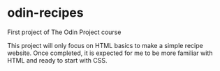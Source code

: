# odin-recipes
First project of The Odin Project course

This project will only focus on HTML basics to make a simple recipe website.
Once completed, it is expected for me to be more familiar with HTML and ready to start with CSS.